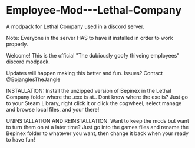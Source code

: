 # Employee-Mod---Lethal-Company
A modpack for Lethal Company used in a discord server.

Note: Everyone in the server HAS to have it installed in order to work properly.

Welcome! This is the official "The dubiously goofy thiveing employees" discord modpack.

Updates will happen making this better and fun. Issues? Contact @BojanglesTheJangle


INSTALLATION: Install the unzipped version of Bepinex in the Lethal Company folder where the .exe is at..
Dont know where the exe is? Just go to your Steam Library, right click it or click the cogwheel, select manage and browse local files, and your there!

UNINSTALLATION AND REINSTALLATION: Want to keep the mods but want to turn them on at a later time? Just go into the games files and rename the Bepinex folder to whatever you want, then change it back when your ready to have fun!
